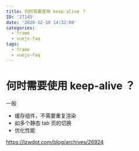 ```yaml
---
title: 何时需要使用 keep-alive ？
ID: '27145'
date: '2020-12-10 14:32:00'
categories:
  - frame
  - vuejs-faq
tags:
  - frame
  - vuejs-faq
---
```


# 何时需要使用 keep-alive ？

一般

- 缓存组件，不需要重复渲染
- 如多个静态 tab 页的切换
- 优化性能

https://lzwdot.com/blog/archives/26924
 
 
 
 
 
 
